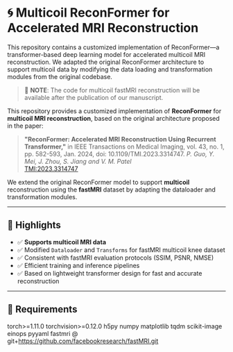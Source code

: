 # 🌀 Multicoil ReconFormer for Accelerated MRI Reconstruction
This repository contains a customized implementation of ReconFormer—a transformer-based deep learning model for accelerated multicoil MRI reconstruction. We adapted the original ReconFormer architecture to support multicoil data by modifying the data loading and transformation modules from the original codebase.

> 🔴 **NOTE**: The code for multicoil fastMRI reconstruction will be available after the publication of our manuscript.

This repository provides a customized implementation of **ReconFormer** for **multicoil MRI reconstruction**, based on the original architecture proposed in the paper:

> **"ReconFormer: Accelerated MRI Reconstruction Using Recurrent Transformer,"** in IEEE Transactions on Medical Imaging, vol. 43, no. 1, pp. 582-593, Jan. 2024, doi: 10.1109/TMI.2023.3314747. 
> *P. Guo, Y. Mei, J. Zhou, S. Jiang and V. M. Patel*  
> [TMI:2023.3314747](https://ieeexplore.ieee.org/document/10251064)

We extend the original ReconFormer model to support **multicoil** reconstruction using the **fastMRI** dataset by adapting the dataloader and transformation modules.

---

## 📌 Highlights

- ✅ **Supports multicoil MRI data**
- ✅ Modified `Dataloader` and `Transforms` for fastMRI multicoil knee dataset
- ✅ Consistent with fastMRI evaluation protocols (SSIM, PSNR, NMSE)
- ✅ Efficient training and inference pipelines
- ✅ Based on lightweight transformer design for fast and accurate reconstruction

---

## 📂 Requirements
torch>=1.11.0
torchvision>=0.12.0
h5py
numpy
matplotlib
tqdm
scikit-image
einops
pyyaml
fastmri @ git+https://github.com/facebookresearch/fastMRI.git

